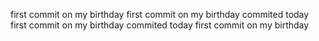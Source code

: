 first commit on my birthday
first commit on my birthday
commited today
first commit on my birthday
commited today
first commit on my birthday
